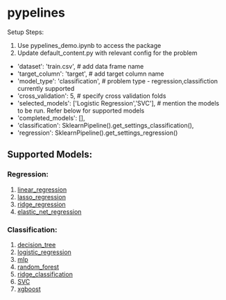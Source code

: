 # pypelines
Setup Steps:
1. Use pypelines_demo.ipynb to access the package
2. Update default_content.py with relevant config for the problem
  - 'dataset': 'train.csv', # add data frame name 
  - 'target_column': 'target', # add target column name
  - 'model_type': 'classification', # problem type - regression,classifiction currently supported
  - 'cross_validation': 5, # specify cross validation folds
  - 'selected_models': ['Logistic Regression','SVC'], # mention the models to be run. Refer below for supported models
  - 'completed_models': [],
  - 'classification': SklearnPipeline().get_settings_classification(),
  - 'regression': SklearnPipeline().get_settings_regression()

## Supported Models:
### Regression:
1. [linear_regression](https://github.com/Zerve-AI/pypelines/blob/master/pypelines/sklearn/regression/linear_regression.py)
2. [lasso_regression](https://github.com/Zerve-AI/pypelines/blob/master/pypelines/sklearn/regression/lasso_regression.py)
3. [ridge_regression](https://github.com/Zerve-AI/pypelines/blob/master/pypelines/sklearn/regression/ridge_regression.py)
4. [elastic_net_regression](https://github.com/Zerve-AI/pypelines/blob/master/pypelines/sklearn/regression/elastic_net_regression.py)

### Classification:
1. [decision_tree](https://github.com/Zerve-AI/pypelines/blob/master/pypelines/sklearn/classification/decision_tree.py)
2. [logistic_regression](https://github.com/Zerve-AI/pypelines/blob/master/pypelines/sklearn/classification/logistic_regression.py)
3. [mlp](https://github.com/Zerve-AI/pypelines/blob/master/pypelines/sklearn/classification/mlp.py)
4. [random_forest](https://github.com/Zerve-AI/pypelines/blob/master/pypelines/sklearn/classification/random_forest.py)
5. [ridge_classification](https://github.com/Zerve-AI/pypelines/blob/master/pypelines/sklearn/classification/ridge_classification.py)
6. [SVC](https://github.com/Zerve-AI/pypelines/blob/master/pypelines/sklearn/classification/svc.py)
7. [xgboost](https://github.com/Zerve-AI/pypelines/blob/master/pypelines/sklearn/classification/xgboost.py)

